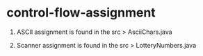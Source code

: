 # control-flow-assignment

1. ASCII assignment is found in the src > AsciiChars.java

2. Scanner assignment is found in the src > LotteryNumbers.java
